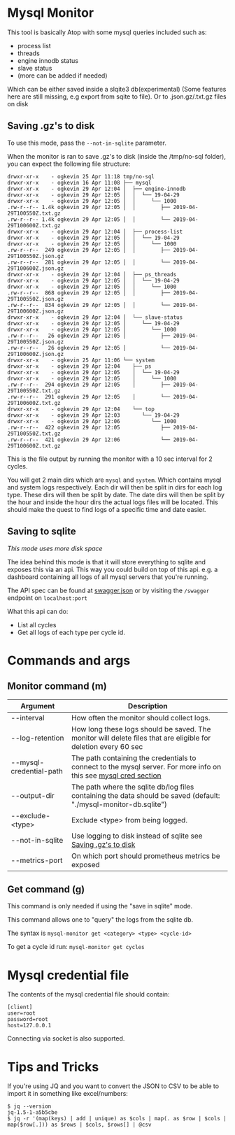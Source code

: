 # Mysql Monitor

This tool is basically Atop with some mysql queries included such as:
- process list 
- threads
- engine innodb status
- slave status
- (more can be added if needed)

Which can be either saved inside a slqite3 db(experimental)
(Some features here are still missing, e.g export from sqite to file). Or to .json.gz/.txt.gz files on disk


## Saving .gz's to disk

To use this mode, pass the `--not-in-sqlite` parameter.

When the monitor is ran to save .gz's to disk (inside the /tmp/no-sql folder), you can expect the following file structure:
```
drwxr-xr-x    - ogkevin 25 Apr 11:18 tmp/no-sql
drwxr-xr-x    - ogkevin 16 Apr 11:08 ├── mysql
drwxr-xr-x    - ogkevin 29 Apr 12:04 │  ├── engine-innodb
drwxr-xr-x    - ogkevin 29 Apr 12:05 │  │  └── 19-04-29
drwxr-xr-x    - ogkevin 29 Apr 12:05 │  │     └── 1000
.rw-r--r-- 1.4k ogkevin 29 Apr 12:05 │  │        ├── 2019-04-29T100550Z.txt.gz
.rw-r--r-- 1.4k ogkevin 29 Apr 12:05 │  │        └── 2019-04-29T100600Z.txt.gz
drwxr-xr-x    - ogkevin 29 Apr 12:04 │  ├── process-list
drwxr-xr-x    - ogkevin 29 Apr 12:05 │  │  └── 19-04-29
drwxr-xr-x    - ogkevin 29 Apr 12:05 │  │     └── 1000
.rw-r--r--  249 ogkevin 29 Apr 12:05 │  │        ├── 2019-04-29T100550Z.json.gz
.rw-r--r--  281 ogkevin 29 Apr 12:05 │  │        └── 2019-04-29T100600Z.json.gz
drwxr-xr-x    - ogkevin 29 Apr 12:04 │  ├── ps_threads
drwxr-xr-x    - ogkevin 29 Apr 12:05 │  │  └── 19-04-29
drwxr-xr-x    - ogkevin 29 Apr 12:05 │  │     └── 1000
.rw-r--r--  868 ogkevin 29 Apr 12:05 │  │        ├── 2019-04-29T100550Z.json.gz
.rw-r--r--  834 ogkevin 29 Apr 12:05 │  │        └── 2019-04-29T100600Z.json.gz
drwxr-xr-x    - ogkevin 29 Apr 12:04 │  └── slave-status
drwxr-xr-x    - ogkevin 29 Apr 12:05 │     └── 19-04-29
drwxr-xr-x    - ogkevin 29 Apr 12:05 │        └── 1000
.rw-r--r--   26 ogkevin 29 Apr 12:05 │           ├── 2019-04-29T100550Z.json.gz
.rw-r--r--   26 ogkevin 29 Apr 12:05 │           └── 2019-04-29T100600Z.json.gz
drwxr-xr-x    - ogkevin 25 Apr 11:06 └── system
drwxr-xr-x    - ogkevin 29 Apr 12:04    ├── ps
drwxr-xr-x    - ogkevin 29 Apr 12:05    │  └── 19-04-29
drwxr-xr-x    - ogkevin 29 Apr 12:05    │     └── 1000
.rw-r--r--  294 ogkevin 29 Apr 12:05    │        ├── 2019-04-29T100550Z.txt.gz
.rw-r--r--  291 ogkevin 29 Apr 12:05    │        └── 2019-04-29T100600Z.txt.gz
drwxr-xr-x    - ogkevin 29 Apr 12:04    └── top
drwxr-xr-x    - ogkevin 29 Apr 12:03       └── 19-04-29
drwxr-xr-x    - ogkevin 29 Apr 12:06          └── 1000
.rw-r--r--  422 ogkevin 29 Apr 12:05             ├── 2019-04-29T100550Z.txt.gz
.rw-r--r--  421 ogkevin 29 Apr 12:06             └── 2019-04-29T100600Z.txt.gz
```

This is the file output by running the monitor with a 10 sec interval for 2 cycles.

You will get 2 main dirs which are `mysql` and `system`. Which contains mysql and system logs respectively.
Each dir will then be split in dirs for each log type. These dirs will then be split by date. The date dirs will then be
split by the hour and inside the hour dirs the actual logs files will be located. This should make the quest to find
logs of a specific time and date easier. 

## Saving to sqlite
 
*This mode uses more disk space*

The idea behind this mode is that it will store everything to sqlite and exposes this via an api. This way you could
build on top of this api. e.g. a dashboard containing all logs of all mysql servers that you're running.

The API spec can be found at [swagger.json](./docs/swagger.json) or by
visiting the `/swagger` endpoint on `localhost:port`

What this api can do:
- List all cycles
- Get all logs of each type per cycle id.

# Commands and args
## Monitor command (m)
|Argument|Description|
|---|---|
|--interval| How often the monitor should collect logs.|
|--log-retention| How long these logs should be saved. The monitor will delete files that are eligible for deletion every 60 sec|
|--mysql-credential-path|The path containing the credentials to connect to the mysql server. For more info on this see [mysql cred section](#mysql-credential-file)|
|--output-dir|The path where the sqlite db/log files containing the data should be saved (default: "./mysql-monitor-db.sqlite")|
|--exclude-\<type>|Exclude \<type> from being logged.|
|--not-in-sqlite|Use logging to disk instead of sqlite see [Saving .gz's to disk](#saving-.gz's-to-disk)|
|--metrics-port|On which port should prometheus metrics be exposed|

## Get command (g)
This command is only needed if using the "save in sqlite" mode.

This command allows one to "query" the logs from the sqlite db. 

The syntax is `mysql-monitor get <category> <type> <cycle-id>`

To get a cycle id run: `mysql-monitor get cycles`

# Mysql credential file
The contents of the mysql credential file should contain:

```
[client]
user=root
password=root
host=127.0.0.1
```

Connecting via socket is also supported.

# Tips and Tricks

If you're using JQ and you want to convert the JSON to CSV to be able to import it in something like excel/numbers:

```
$ jq --version
jq-1.5-1-a5b5cbe
$ jq -r '(map(keys) | add | unique) as $cols | map(. as $row | $cols | map($row[.])) as $rows | $cols, $rows[] | @csv
```
